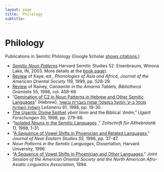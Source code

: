```yaml
---
layout: page
title:  Philology
subtitle:
---
```

Philology
=========

Publications in Semitic Philology (Google Scholar [shows citations.](http://scholar.google.com/citations?hl=en&user=d0FLp-q9vFEC&view_op=list_works&pagesize=100))

*   [_Semitic Noun Patterns_](../semiticnounpatterns) Harvard Semitic Studies 52. Eisenbrauns, Winona Lake, IN, 2003. More details at the [book page](../semiticnounpatterns)).
*   [Review](/wp-content/uploads/2014/10/Fox_review-of-Kaye-ed.pdf) of Kaye, ed., _Phonologies of Asia and Africa_, _Journal of the American Oriental Society_ 119, 1999, pp. 528-29.
*   [Review](/wp-content/uploads/2014/10/Fox_review-of-Rainey.pdf) of Rainey, _Canaanite in the Amarna Tablets_, _Bibliotheca Orientalis_ 55, 1998, col. 458-68
*   “[Gemination of C2 in Noun Patterns in Hebrew and Other Semitic Languages](/wp-content/uploads/2014/10/Fox-Gemination.pdf)” (Hebrew), [מכפל ב-ע’ הפועל במשקלי שמות בעברית ובשאר השפות השמיות](/wp-content/uploads/2014/10/Fox-Gemination.pdf) _Lešonénu_ 61, 1998, pp. 19-30.
*   [The Ugaritic Divine Epithet](/wp-content/uploads/2014/10/Fox-Emim.pdf) _ybmt limm_ and the Biblical _‘êmîm_,” _Ugarit Forschungen_ 30, 1998, pp. 279-88.
*   “[Isolated Nouns in the Semitic Languages](/wp-content/uploads/2014/10/Fox-Isolated.pdf) ,” _Zeitschrift für Althebraistik_ 11, 1998, 1-31.
*   “[A Sequence of Vowel Shifts in Phoenician and Related Languages](/wp-content/uploads/2014/10/FoxPhoenician.pdf),” _Journal of Near Eastern Studies 55,_ 1996, pp. 37-47.
*   _Noun Patterns in the Semitic Languages_, Dissertation, Harvard University, 1996.
*   “[A Sequence of Vowel Shifts in Phoenician and Other Languages](http://linguistlist.org/issues/5/5-305.html),” _Joint Session of the American Oriental Society and the North American Afro-Asiatic Linguistics Association_, 1994.
